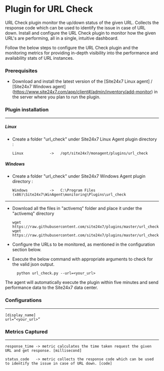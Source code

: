 Plugin for URL Check
==============================================

URL Check plugin monitor the up/down status of the given URL. Collects the response code which can be used to identify the issue in case of URL down. Install and configure the URL Check plugin to monitor how the given URL's are performing, all in a single, intuitive dashboard.

Follow the below steps to configure the URL Check plugin and the monitoring metrics for providing in-depth visibility into the performance and availability stats of URL instances.

### Prerequisites

- Download and install the latest version of the [Site24x7 Linux agent] / [Site24x7 Windows agent] (https://www.site24x7.com/app/client#/admin/inventory/add-monitor) in the server where you plan to run the plugin. 


### Plugin installation
---
##### Linux 

- Create a folder "url_check" under Site24x7 Linux Agent plugin directory : 

      Linux            ->   /opt/site24x7/monagent/plugins/url_check

##### Windows 

- Create a folder "url_check" under Site24x7 Windows Agent plugin directory : 

      Windows          ->   C:\Program Files (x86)\Site24x7\WinAgent\monitoring\Plugins\url_check
      
---

- Download all the files in "activemq" folder and place it under the "activemq" directory

	  wget https://raw.githubusercontent.com/site24x7/plugins/master/url_check/url_check.py
	  wget https://raw.githubusercontent.com/site24x7/plugins/master/url_check/url_check.cfg
	
- Configure the URLs to be monitored, as mentioned in the configuration section below.

- Execute the below command with appropriate arguments to check for the valid json output.  

		python url_check.py --url=<your_url>


The agent will automatically execute the plugin within five minutes and send performance data to the Site24x7 data center.

### Configurations
---
	[display_name]
	url=“<your_url>”

### Metrics Captured
---
	response_time -> metric calculates the time taken request the given URL and get response. [millisecond]

	status_code   -> metric collects the response code which can be used to identify the issue in case of URL down. [code]
